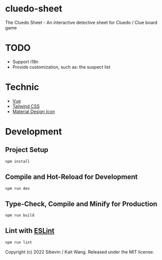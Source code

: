 # cluedo-sheet

The Cluedo Sheet - An interactive detective sheet for Cluedo / Clue board game

# TODO

- Support i18n
- Provide customization, such as: the suspect list

# Technic

- [Vue](https://vuejs.org/)
- [Tailwind CSS](https://tailwindcss.com/)
- [Material Design Icon](https://materialdesignicons.com/)

# Development

## Project Setup

```sh
npm install
```

## Compile and Hot-Reload for Development

```sh
npm run dev
```

## Type-Check, Compile and Minify for Production

```sh
npm run build
```

## Lint with [ESLint](https://eslint.org/)

```sh
npm run lint
```

Copyright (c) 2022 Sibevin / Kait Wang. Released under the MIT license.
